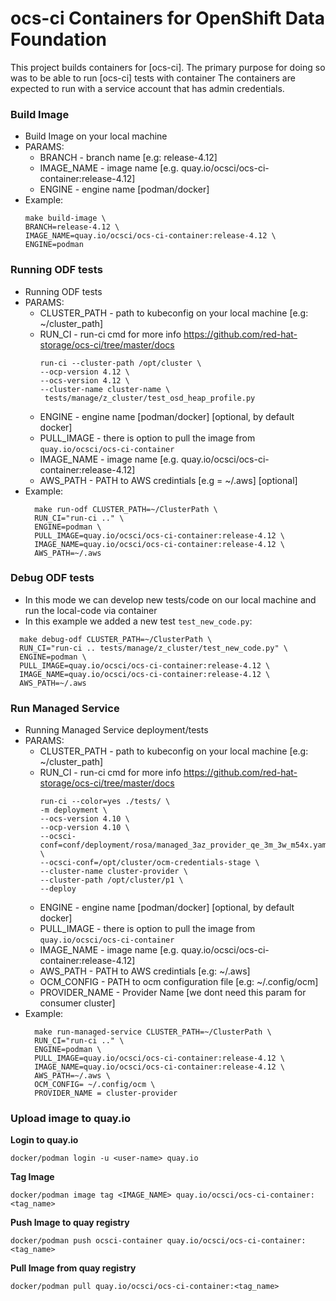 # ocs-ci Containers for OpenShift Data Foundation

This project builds containers for [ocs-ci].
The primary purpose for doing so was to be able to run [ocs-ci] tests with container
The containers are expected to run with a service account that has admin credentials.

### Build Image
* Build Image on your local machine
* PARAMS:
  * BRANCH - branch name [e.g: release-4.12]
  * IMAGE_NAME - image name [e.g. quay.io/ocsci/ocs-ci-container:release-4.12]
  * ENGINE - engine name [podman/docker]
* Example:
  ```
  make build-image \
  BRANCH=release-4.12 \
  IMAGE_NAME=quay.io/ocsci/ocs-ci-container:release-4.12 \
  ENGINE=podman
  ```

### Running ODF tests
* Running ODF tests
* PARAMS:
  * CLUSTER_PATH - path to kubeconfig on your local machine [e.g: ~/cluster_path]
  * RUN_CI - run-ci cmd for more info https://github.com/red-hat-storage/ocs-ci/tree/master/docs
    ```
    run-ci --cluster-path /opt/cluster \
    --ocp-version 4.12 \
    --ocs-version 4.12 \
    --cluster-name cluster-name \
     tests/manage/z_cluster/test_osd_heap_profile.py
    ```
  * ENGINE - engine name [podman/docker] [optional, by default docker]
  * PULL_IMAGE - there is option to pull the image from `quay.io/ocsci/ocs-ci-container`
  * IMAGE_NAME - image name [e.g. quay.io/ocsci/ocs-ci-container:release-4.12]
  * AWS_PATH - PATH to AWS credintials [e.g = ~/.aws] [optional]
* Example:
  ```
    make run-odf CLUSTER_PATH=~/ClusterPath \
    RUN_CI="run-ci .." \
    ENGINE=podman \
    PULL_IMAGE=quay.io/ocsci/ocs-ci-container:release-4.12 \
    IMAGE_NAME=quay.io/ocsci/ocs-ci-container:release-4.12 \
    AWS_PATH=~/.aws
  ```

### Debug ODF tests
  * In this mode we can develop new tests/code on our local machine and run the local-code via container
  * In this example we added a new test `test_new_code.py`:
  ```
    make debug-odf CLUSTER_PATH=~/ClusterPath \
    RUN_CI="run-ci .. tests/manage/z_cluster/test_new_code.py" \
    ENGINE=podman \
    PULL_IMAGE=quay.io/ocsci/ocs-ci-container:release-4.12 \
    IMAGE_NAME=quay.io/ocsci/ocs-ci-container:release-4.12 \
    AWS_PATH=~/.aws
  ```

### Run Managed Service
* Running Managed Service deployment/tests
* PARAMS:
  * CLUSTER_PATH - path to kubeconfig on your local machine [e.g: ~/cluster_path]
  * RUN_CI - run-ci cmd for more info https://github.com/red-hat-storage/ocs-ci/tree/master/docs
    ```
    run-ci --color=yes ./tests/ \
    -m deployment \
    --ocs-version 4.10 \
    --ocp-version 4.10 \
    --ocsci-conf=conf/deployment/rosa/managed_3az_provider_qe_3m_3w_m54x.yaml \
    --ocsci-conf=/opt/cluster/ocm-credentials-stage \
    --cluster-name cluster-provider \
    --cluster-path /opt/cluster/p1 \
    --deploy
    ```
  * ENGINE - engine name [podman/docker] [optional, by default docker]
  * PULL_IMAGE - there is option to pull the image from `quay.io/ocsci/ocs-ci-container`
  * IMAGE_NAME - image name [e.g. quay.io/ocsci/ocs-ci-container:release-4.12]
  * AWS_PATH - PATH to AWS credintials [e.g: ~/.aws]
  * OCM_CONFIG - PATH to ocm configuration file [e.g: ~/.config/ocm]
  * PROVIDER_NAME - Provider Name [we dont need this param for consumer cluster]
* Example:
  ```
    make run-managed-service CLUSTER_PATH=~/ClusterPath \
    RUN_CI="run-ci .." \
    ENGINE=podman \
    PULL_IMAGE=quay.io/ocsci/ocs-ci-container:release-4.12 \
    IMAGE_NAME=quay.io/ocsci/ocs-ci-container:release-4.12 \
    AWS_PATH=~/.aws \
    OCM_CONFIG= ~/.config/ocm \
    PROVIDER_NAME = cluster-provider
  ```

### Upload image to quay.io
**Login to quay.io**
```
docker/podman login -u <user-name> quay.io
```

**Tag Image**
```
docker/podman image tag <IMAGE_NAME> quay.io/ocsci/ocs-ci-container:<tag_name>
```

**Push Image to quay registry**
```
docker/podman push ocsci-container quay.io/ocsci/ocs-ci-container:<tag_name>
```

**Pull Image from quay registry**
```
docker/podman pull quay.io/ocsci/ocs-ci-container:<tag_name>
```
